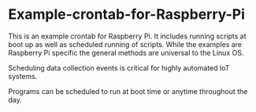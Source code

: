# Example-crontab-for-Raspberry-Pi
This is an example crontab for Raspberry Pi.  It includes running scripts at boot up as well as scheduled running of scripts.  While the examples are Raspberry Pi specific the general methods are universal to the Linux OS.

Scheduling data collection events is critical for highly automated IoT systems.

Programs can be scheduled to run at boot time or anytime throughout the day.
